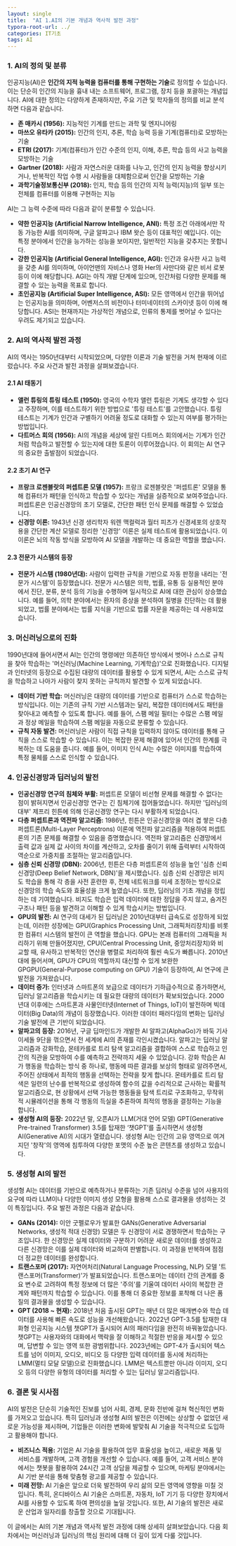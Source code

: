 ```yaml
---
layout: single
title:  "AI 1.AI의 기본 개념과 역사적 발전 과정"
typora-root-url: ../
categories: IT기초
tags: AI
---
```




### 1. AI의 정의 및 분류

인공지능(AI)은 **인간의 지적 능력을 컴퓨터를 통해 구현하는 기술**로 정의할 수 있습니다. 이는 단순히 인간의 지능을 흉내 내는 소프트웨어, 프로그램, 장치 등을 포괄하는 개념입니다. AI에 대한 정의는 다양하게 존재하지만, 주요 기관 및 학자들의 정의를 비교 분석하면 다음과 같습니다.

- **존 매카시 (1956):** 지능적인 기계를 만드는 과학 및 엔지니어링
- **마쓰오 유타카 (2015):** 인간의 인지, 추론, 학습 능력 등을 기계(컴퓨터)로 모방하는 기술
- **ETRI (2017):** 기계(컴퓨터)가 인간 수준의 인지, 이해, 추론, 학습 등의 사고 능력을 모방하는 기술
- **Gartner (2018):** 사람과 자연스러운 대화를 나누고, 인간의 인지 능력을 향상시키거나, 반복적인 작업 수행 시 사람들을 대체함으로써 인간을 모방하는 기술
- **과학기술정보통신부 (2018):** 인지, 학습 등의 인간의 지적 능력(지능)의 일부 또는 전체를 컴퓨터를 이용해 구현하는 지능

AI는 그 능력 수준에 따라 다음과 같이 분류할 수 있습니다.

- **약한 인공지능 (Artificial Narrow Intelligence, ANI):** 특정 조건 아래에서만 작동 가능한 AI를 의미하며, 구글 알파고나 IBM 왓슨 등이 대표적인 예입니다. 이는 특정 분야에서 인간을 능가하는 성능을 보이지만, 일반적인 지능을 갖추지는 못합니다.
- **강한 인공지능 (Artificial General Intelligence, AGI):** 인간과 유사한 사고 능력을 갖춘 AI를 의미하며, 아이언맨의 자비스나 영화 Her의 사만다와 같은 비서 로봇 등이 이에 해당합니다. AGI는 아직 개발 단계에 있으며, 인간처럼 다양한 문제를 해결할 수 있는 능력을 목표로 합니다.
- **초인공지능 (Artificial Super Intelligence, ASI):** 모든 영역에서 인간을 뛰어넘는 인공지능을 의미하며, 어벤저스의 비전이나 터미네이터의 스카이넷 등이 이에 해당합니다. ASI는 현재까지는 가상적인 개념으로, 인류의 통제를 벗어날 수 있다는 우려도 제기되고 있습니다.

### 2. AI의 역사적 발전 과정

AI의 역사는 1950년대부터 시작되었으며, 다양한 이론과 기술 발전을 거쳐 현재에 이르렀습니다. 주요 사건과 발전 과정을 살펴보겠습니다.

#### 2.1 AI 태동기

- **앨런 튜링의 튜링 테스트 (1950):** 영국의 수학자 앨런 튜링은 기계도 생각할 수 있다고 주장하며, 이를 테스트하기 위한 방법으로 '튜링 테스트'를 고안했습니다. 튜링 테스트는 기계가 인간과 구별하기 어려울 정도로 대화할 수 있는지 여부를 평가하는 방법입니다.
- **다트머스 회의 (1956):** AI의 개념을 세상에 알린 다트머스 회의에서는 기계가 인간처럼 학습하고 발전할 수 있는지에 대한 토론이 이루어졌습니다. 이 회의는 AI 연구의 중요한 출발점이 되었습니다.

#### 2.2 초기 AI 연구

- **프랑크 로젠블랏의 퍼셉트론 모델 (1957):** 프랑크 로젠블랏은 '퍼셉트론' 모델을 통해 컴퓨터가 패턴을 인식하고 학습할 수 있다는 개념을 실증적으로 보여주었습니다. 퍼셉트론은 인공신경망의 초기 모델로, 간단한 패턴 인식 문제를 해결할 수 있었습니다.
- **신경망 이론:** 1943년 신경 생리학자 워렌 맥컬럭과 월터 피츠가 신경세포의 상호작용을 간단한 계산 모델로 정리한 '신경망' 이론은 실제 테스트에 활용되었습니다. 이 이론은 뇌의 작동 방식을 모방하여 AI 모델을 개발하는 데 중요한 역할을 했습니다.

#### 2.3 전문가 시스템의 등장

- **전문가 시스템 (1980년대):** 사람이 입력한 규칙을 기반으로 자동 판정을 내리는 '전문가 시스템'이 등장했습니다. 전문가 시스템은 의학, 법률, 유통 등 실용적인 분야에서 진단, 분류, 분석 등의 기능을 수행하며 일시적으로 AI에 대한 관심이 상승했습니다. 예를 들어, 의학 분야에서는 환자의 증상을 분석하여 질병을 진단하는 데 활용되었고, 법률 분야에서는 법률 지식을 기반으로 법률 자문을 제공하는 데 사용되었습니다.

### 3. 머신러닝으로의 진화

1990년대에 들어서면서 AI는 인간의 명령에만 의존하던 방식에서 벗어나 스스로 규칙을 찾아 학습하는 '머신러닝(Machine Learning, 기계학습)'으로 진화했습니다. 디지털과 인터넷의 등장으로 수집된 대량의 데이터를 활용할 수 있게 되면서, AI는 스스로 규칙을 학습하고 나아가 사람이 찾지 못하는 규칙까지 발견할 수 있게 되었습니다.

- **데이터 기반 학습:** 머신러닝은 대량의 데이터를 기반으로 컴퓨터가 스스로 학습하는 방식입니다. 이는 기존의 규칙 기반 시스템과는 달리, 복잡한 데이터에서도 패턴을 찾아내고 예측할 수 있도록 합니다. 예를 들어, 스팸 메일 필터는 수많은 스팸 메일과 정상 메일을 학습하여 스팸 메일을 자동으로 분류할 수 있습니다.
- **규칙 자동 발견:** 머신러닝은 사람이 직접 규칙을 입력하지 않아도 데이터를 통해 규칙을 스스로 학습할 수 있습니다. 이는 복잡한 문제 해결에 있어서 인간의 한계를 극복하는 데 도움을 줍니다. 예를 들어, 이미지 인식 AI는 수많은 이미지를 학습하여 특정 물체를 스스로 인식할 수 있습니다.

### 4. 인공신경망과 딥러닝의 발전

- **인공신경망 연구의 침체와 부활:** 퍼셉트론 모델이 비선형 문제를 해결할 수 없다는 점이 밝혀지면서 인공신경망 연구는 긴 침체기에 접어들었습니다. 하지만 '딥러닝의 대부' 제프리 힌튼에 의해 인공신경망 연구는 다시 부활하게 되었습니다.
- **다층 퍼셉트론과 역전파 알고리즘:** 1986년, 힌튼은 인공신경망을 여러 겹 쌓은 다층 퍼셉트론(Multi-Layer Perceptrons) 이론에 역전파 알고리즘을 적용하여 퍼셉트론의 기존 문제를 해결할 수 있음을 증명했습니다. 역전파 알고리즘은 신경망에서 출력 값과 실제 값 사이의 차이를 계산하고, 오차를 줄이기 위해 출력부터 시작하여 역순으로 가중치를 조절하는 알고리즘입니다.
- **심층 신뢰 신경망 (DBN):** 2006년, 힌튼은 다층 퍼셉트론의 성능을 높인 '심층 신뢰 신경망(Deep Belief Network, DBN)'을 제시했습니다. 심층 신뢰 신경망은 비지도 학습을 통해 각 층을 사전 훈련한 후, 전체 네트워크를 미세 조정하는 방식으로 신경망의 학습 속도와 효율성을 크게 높였습니다. 또한, 딥러닝의 기초 개념을 정립하는 데 기여했습니다. 비지도 학습은 입력 데이터에 대한 정답을 주지 않고, 숨겨진 구조나 패턴 등을 발견하고 이해할 수 있게 학습시키는 방법입니다.
- **GPU의 발전:** AI 연구의 대세가 된 딥러닝은 2010년대부터 급속도로 성장하게 되었는데, 이러한 성장에는 GPU(Graphics Processing Unit, 그래픽처리장치)를 비롯한 컴퓨터 시스템의 발전이 큰 역할을 했습니다. GPU는 본래 컴퓨터의 그래픽을 처리하기 위해 만들어졌지만, CPU(Central Processing Unit, 중앙처리장치)와 비교할 때, 유사하고 반복적인 연산을 병렬로 처리하여 훨씬 속도가 빠릅니다. 2010년대에 들어서며, GPU가 CPU의 역할까지 대신할 수 있게 보완한 GPGPU(General-Purpose computing on GPU) 기술이 등장하여, AI 연구에 큰 발전을 가져왔습니다.
- **데이터 증가:** 인터넷과 스마트폰의 보급으로 데이터가 기하급수적으로 증가하면서, 딥러닝 알고리즘을 학습시키는 데 필요한 대량의 데이터가 확보되었습니다. 2000년대 이후에는 스마트폰과 사물인터넷(Internet of Things, IoT)이 발전하며 빅데이터(Big Data)의 개념이 등장했습니다. 이러한 데이터 패러다임의 변화는 딥러닝 기술 발전에 큰 기반이 되었습니다.
- **알파고의 등장:** 2016년, 구글 딥마인드가 개발한 AI 알파고(AlphaGo)가 바둑 기사 이세돌 9단을 꺾으면서 전 세계에 AI의 존재를 각인시켰습니다. 알파고는 딥러닝 알고리즘과 강화학습, 몬테카를로 트리 탐색 알고리즘을 결합하여 스스로 학습하고 인간의 직관을 모방하여 수를 예측하고 전략까지 세울 수 있었습니다. 강화 학습은 AI가 행동을 학습하는 방식 중 하나로, 행동에 따른 결과를 보상의 형태로 알려주면서, 주어진 상태에서 최적의 행동을 선택하는 전략을 찾게 합니다. 몬테카를로 트리 탐색은 일련의 난수를 반복적으로 생성하여 함수의 값을 수리적으로 근사하는 확률적 알고리즘으로, 현 상황에서 선택 가능한 행동들을 탐색 트리로 구조화하고, 무작위적 시뮬레이션을 통해 각 행동의 득실을 추론하여 최적의 행동을 결정하는 기능을 합니다.
- **생성형 AI의 등장:** 2022년 말, 오픈AI가 LLM(거대 언어 모델) GPT(Generative Pre-trained Transformer) 3.5를 탑재한 ‘챗GPT’를 출시하면서 생성형 AI(Generative AI)의 시대가 열렸습니다. 생성형 AI는 인간의 고유 영역으로 여겨지던 '창작'의 영역에 침투하여 다양한 포맷의 수준 높은 콘텐츠를 생성하고 있습니다.

### 5. 생성형 AI의 발전

생성형 AI는 데이터를 기반으로 예측하거나 분류하는 기존 딥러닝 수준을 넘어 사용자의 요구에 따라 LLM이나 다양한 이미지 생성 모형을 활용해 스스로 결과물을 생성하는 것이 특징입니다. 주요 발전 과정은 다음과 같습니다.

- **GANs (2014):** 이안 굿펠로우가 발표한 GANs(Generative Adversarial Networks, 생성적 적대 신경망) 모델은 두 신경망이 서로 경쟁하면서 학습하는 구조입니다. 한 신경망은 실제 데이터와 구분하기 어려운 새로운 데이터를 생성하고 다른 신경망은 이를 실제 데이터와 비교하여 판별합니다. 이 과정을 반복하며 점점 더 정교한 데이터를 완성합니다.
- **트랜스포머 (2017):** 자연어처리(Natural Language Processing, NLP) 모델 '트랜스포머(Transformer)'가 발표되었습니다. 트랜스포머는 데이터 간의 관계를 중요 변수로 고려하여 특정 정보에 더 많은 '주의'를 기울여 데이터 사이의 복잡한 관계와 패턴까지 학습할 수 있습니다. 이를 통해 더 중요한 정보를 포착해 더 나은 품질의 결과물을 생성할 수 있습니다.
- **GPT (2018 ~ 현재):** 2018년 처음 출시된 GPT는 매년 더 많은 매개변수와 학습 데이터를 사용해 빠른 속도로 성능을 개선해왔습니다. 2022년 GPT-3.5를 탑재한 대화형 인공지능 시스템 챗GPT가 출시되어 AI의 패러다임을 완전히 바꿔놓았습니다. 챗GPT는 사용자와의 대화에서 맥락을 잘 이해하고 적절한 반응을 제시할 수 있으며, 답변할 수 있는 영역 또한 광범위합니다. 2023년에는 GPT-4가 출시되어 텍스트를 넘어 이미지, 오디오, 비디오 등 다양한 입력 데이터를 동시에 처리하는 LMM(멀티 모달 모델)으로 진화했습니다. LMM은 텍스트뿐만 아니라 이미지, 오디오 등의 다양한 유형의 데이터를 처리할 수 있는 딥러닝 알고리즘입니다.

### 6. 결론 및 시사점

AI의 발전은 단순히 기술적인 진보를 넘어 사회, 경제, 문화 전반에 걸쳐 혁신적인 변화를 가져오고 있습니다. 특히 딥러닝과 생성형 AI의 발전은 이전에는 상상할 수 없었던 새로운 가능성을 제시하며, 기업들은 이러한 변화에 발맞춰 AI 기술을 적극적으로 도입하고 활용해야 합니다.

- **비즈니스 적용:** 기업은 AI 기술을 활용하여 업무 효율성을 높이고, 새로운 제품 및 서비스를 개발하며, 고객 경험을 개선할 수 있습니다. 예를 들어, 고객 서비스 분야에서는 챗봇을 활용하여 24시간 고객 상담을 제공할 수 있으며, 마케팅 분야에서는 AI 기반 분석을 통해 맞춤형 광고를 제공할 수 있습니다.
- **미래 전망:** AI 기술은 앞으로 더욱 발전하여 우리 삶의 모든 영역에 영향을 미칠 것입니다. 특히, 온디바이스 AI 기술은 스마트폰, 자동차, IoT 기기 등 다양한 장치에서 AI를 사용할 수 있도록 하여 편의성을 높일 것입니다. 또한, AI 기술의 발전은 새로운 산업과 일자리를 창출할 것으로 기대됩니다.

이 글에서는 AI의 기본 개념과 역사적 발전 과정에 대해 상세히 살펴보았습니다. 다음 회차에서는 머신러닝과 딥러닝의 핵심 원리에 대해 더 깊이 있게 다룰 것입니다.
